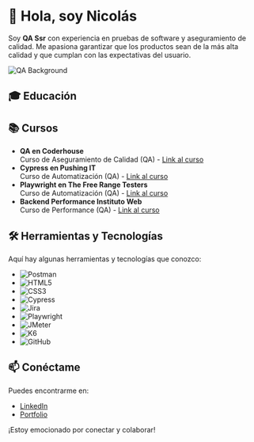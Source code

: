 # 👋 Hola, soy Nicolás

Soy **QA Ssr** con experiencia en pruebas de software y aseguramiento de calidad. Me apasiona garantizar que los productos sean de la más alta calidad y que cumplan con las expectativas del usuario.

![QA Background](https://github.com/tu_usuario/tu_repositorio/raw/main/nombre_de_la_imagen.jpg)

## 🎓 Educación

## 📚 Cursos

- **QA en Coderhouse**  
  Curso de Aseguramiento de Calidad (QA) - [Link al curso](https://www.coderhouse.com)
- **Cypress en Pushing IT**  
  Curso de Automatización (QA) - [Link al curso](https://www.linkedin.com/company/pushing-it/posts/?feedView=all)
- **Playwright en The Free Range Testers**  
  Curso de Automatización (QA) - [Link al curso](https://www.freerangetesters.com/)
- **Backend Performance Instituto Web**  
  Curso de Performance (QA) - [Link al curso](https://institutoweb.com.ar/)

## 🛠️ Herramientas y Tecnologías

Aquí hay algunas herramientas y tecnologías que conozco:

- ![Postman](https://img.shields.io/badge/Postman-FF6C37?style=flat&logo=postman&logoColor=white)
- ![HTML5](https://img.shields.io/badge/HTML5-E34F26?style=flat&logo=html5&logoColor=white)
- ![CSS3](https://img.shields.io/badge/CSS3-1572B6?style=flat&logo=css3&logoColor=white)
- ![Cypress](https://img.shields.io/badge/Cypress-17202C?style=flat&logo=cypress&logoColor=white)
- ![Jira](https://img.shields.io/badge/Jira-0052CC?style=flat&logo=jira&logoColor=white)
- ![Playwright](https://img.shields.io/badge/Playwright-00BFFF?style=flat&logo=playwright&logoColor=white)
- ![JMeter](https://img.shields.io/badge/JMeter-D22128?style=flat&logo=apache-jmeter&logoColor=white)
- ![K6](https://img.shields.io/badge/k6-00BFFF?style=flat&logo=k6&logoColor=white)
- ![GitHub](https://img.shields.io/badge/GitHub-181717?style=flat&logo=github&logoColor=white)

## 📫 Conéctame

Puedes encontrarme en:

- [LinkedIn](https://www.linkedin.com/in/nicolas-dondo/)
- [Portfolio](https://portfolio-nico-dondo.vercel.app/)

¡Estoy emocionado por conectar y colaborar!
